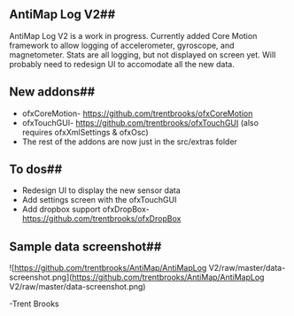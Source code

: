 ## AntiMap Log V2##
AntiMap Log V2 is a work in progress. Currently added Core Motion framework to allow logging of accelerometer, gyroscope, and magnetometer. Stats are all logging, but not displayed on screen yet. Will probably need to redesign UI to accomodate all the new data.

## New addons##
 - ofxCoreMotion- https://github.com/trentbrooks/ofxCoreMotion
 - ofxTouchGUI- https://github.com/trentbrooks/ofxTouchGUI (also requires ofxXmlSettings & ofxOsc)
 - The rest of the addons are now just in the src/extras folder

## To dos##
 - Redesign UI to display the new sensor data
 - Add settings screen with the ofxTouchGUI
 - Add dropbox support ofxDropBox- https://github.com/trentbrooks/ofxDropBox

## Sample data screenshot##
 ![https://github.com/trentbrooks/AntiMap/AntiMapLog V2/raw/master/data-screenshot.png](https://github.com/trentbrooks/AntiMap/AntiMapLog V2/raw/master/data-screenshot.png)

-Trent Brooks